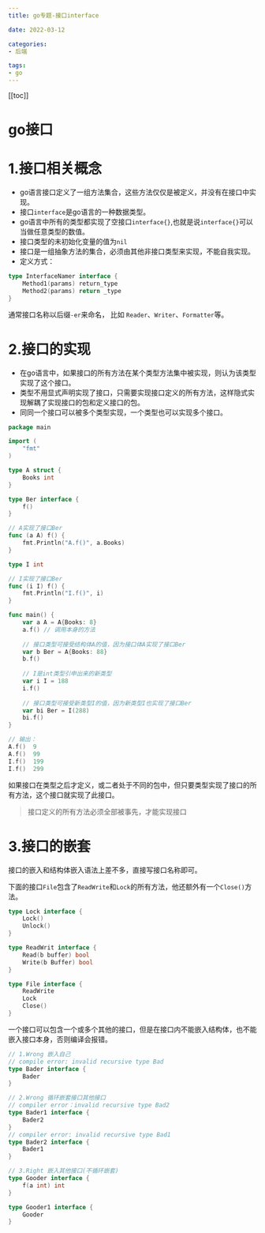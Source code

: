 ```yaml
---
title: go专题-接口interface

date: 2022-03-12

categories:
- 后端

tags:
- go
---
```


[[toc]]

#  go接口
# 1.接口相关概念
+ go语言接口定义了一组方法集合，这些方法仅仅是被定义，并没有在接口中实现。
+ 接口`interface`是go语言的一种数据类型。
+ go语言中所有的类型都实现了空接口`interface{}`,也就是说`interface{}`可以当做任意类型的数值。
+ 接口类型的未初始化变量的值为`nil`
+ 接口是一组抽象方法的集合，必须由其他非接口类型来实现，不能自我实现。
+ 定义方式：
```go
type InterfaceNamer interface {
    Method1(params) return_type
    Method2(params) return _type
}
```
通常接口名称以后缀`-er`来命名， 比如 `Reader`、`Writer`、`Formatter`等。

# 2.接口的实现
+ 在go语言中，如果接口的所有方法在某个类型方法集中被实现，则认为该类型实现了这个接口。
+ 类型不用显式声明实现了接口，只需要实现接口定义的所有方法，这样隐式实现解耦了实现接口的包和定义接口的包。
+ 同同一个接口可以被多个类型实现，一个类型也可以实现多个接口。

```go
package main

import (
    "fmt"
)

type A struct {
    Books int
}

type Ber interface {
    f()
}

// A实现了接口Ber
func (a A) f() {
    fmt.Println("A.f()", a.Books)
}

type I int

// I实现了接口Ber
func (i I) f() {
    fmt.Println("I.f()", i)
}

func main() {
    var a A = A{Books: 8}
    a.f() // 调用本身的方法
    
    // 接口类型可接受结构体A的值，因为接口体A实现了接口Ber
    var b Ber = A{Books: 88}
    b.f()
    
    // I是int类型引申出来的新类型
    var i I = 188
    i.f()
    
    // 接口类型可接受新类型I的值，因为新类型I也实现了接口Ber
    var bi Ber = I(288)
    bi.f()
}

// 输出：
A.f()  9
A.f()  99
I.f()  199
I.f()  299
```
如果接口在类型之后才定义，或二者处于不同的包中，但只要类型实现了接口的所有方法，这个接口就实现了此接口。

> 接口定义的所有方法必须全部被事先，才能实现接口

# 3.接口的嵌套

接口的嵌入和结构体嵌入语法上差不多，直接写接口名称即可。

下面的接口`File`包含了`ReadWrite`和`Lock`的所有方法，他还额外有一个`Close()`方法。
```go
type Lock interface {
    Lock()
    Unlock()
}

type ReadWrit interface {
    Read(b buffer) bool
    Write(b Buffer) bool
}

type File interface {
    ReadWrite
    Lock
    Close()
}
```

一个接口可以包含一个或多个其他的接口，但是在接口内不能嵌入结构体，也不能嵌入接口本身，否则编译会报错。

```go
// 1.Wrong 嵌入自己
// compile error: invalid recursive type Bad
type Bader interface {
    Bader
}

// 2.Wrong 循环嵌套接口其他接口
// compiler error：invalid recursive type Bad2
type Bader1 interface {
	Bader2
}
// compiler error: invalid recursive type Bad1
type Bader2 interface {
	Bader1
}

// 3.Right 嵌入其他接口(不循环嵌套)
type Gooder interface {
    f(a int) int
}

type Gooder1 interface {
    Gooder
}
```
